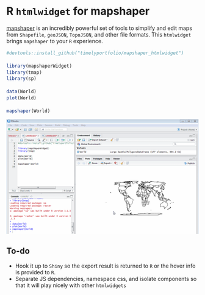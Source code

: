 # R `htmlwidget` for mapshaper

[mapshaper](https://github.com/mbloch/mapshaper) is an incredibly powerful set of tools to simplify and edit maps from `Shapefile`, `geoJSON`, `TopoJSON`, and other file formats.  This `htmlwidget` brings `mapshaper` to your `R` experience.

```r
#devtools::install_github("timelyportfolio/mapshaper_htmlwidget")

library(mapshaperWidget)
library(tmap)
library(sp)

data(World)
plot(World)

mapshaper(World)
```

![screenshot of mapshaper](images/screencast.gif)

## To-do

- Hook it up to `Shiny` so the export result is returned to `R` or the hover info is provided to `R`.
- Separate JS dependencies, namespace css, and isolate components so that it will play nicely with other `htmlwidgets`
